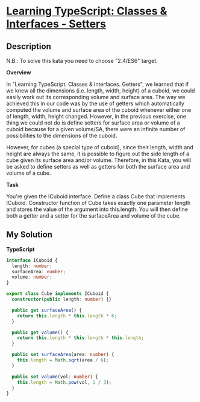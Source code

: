 # [Learning TypeScript: Classes & Interfaces - Setters](https://www.codewars.com/kata/590b85b745eaa415e10000b1)

## Description

N.B.: To solve this kata you need to choose "2.4/ES6" target.

**Overview**

In "Learning TypeScript. Classes & Interfaces. Getters", we learned that if we knew all the dimensions (i.e. length, width, height) of a cuboid, we could easily work out its corresponding volume and surface area. The way we achieved this in our code was by the use of getters which automatically computed the volume and surface area of the cuboid whenever either one of length, width, height changed. However, in the previous exercise, one thing we could not do is define setters for surface area or volume of a cuboid because for a given volume/SA, there were an infinite number of possibilities to the dimensions of the cuboid.

However, for cubes (a special type of cuboid), since their length, width and height are always the same, it is possible to figure out the side length of a cube given its surface area and/or volume. Therefore, in this Kata, you will be asked to define setters as well as getters for both the surface area and volume of a cube.

**Task**

You're given the ICuboid interface. Define a class Cube that implements ICuboid. Constructor function of Cube takes exactly one parameter length and stores the value of the argument into this.length. You will then define both a getter and a setter for the surfaceArea and volume of the cube.

## My Solution

**TypeScript**

```ts
interface ICuboid {
  length: number;
  surfaceArea: number;
  volume: number;
}

export class Cube implements ICuboid {
  constructor(public length: number) {}

  public get surfaceArea() {
    return this.length * this.length * 6;
  }

  public get volume() {
    return this.length * this.length * this.length;
  }

  public set surfaceArea(area: number) {
    this.length = Math.sqrt(area / 6);
  }

  public set volume(vol: number) {
    this.length = Math.pow(vol, 1 / 3);
  }
}
```
